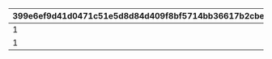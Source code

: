 |399e6ef9d41d0471c51e5d8d84d409f8bf5714bb36617b2cbee8af63773e67ed|fd477efbd4941228d8dd6728068b3d409472a8dfbf9fc52a421070b318fd2e22|e91a08ac7be051d4ab84c8d34042b1e54c73f93e6c9978fc66bf313fe3bc6253|a3ae66db8737fac002e6b88b586d446f81e07b9aa826e243dfc456de8c34027f|e7d046ddd1e7ea0e59ba139979dec65eef6c97e96b57aa988446badd8ccde248|
| --- | --- | --- | --- | --- |
|1|9|2|1|40|
|1|10|2|2|999|